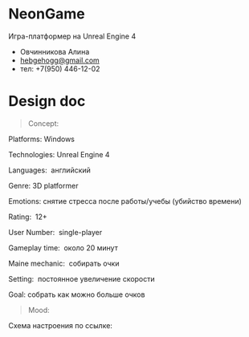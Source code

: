 # NeonGame
Игра-платформер на Unreal Engine 4
- Овчинникова Алина 
- hebgehogg@gmail.com
- тел: +7(950) 446-12-02


# Design doc

> Concept: 

Platforms: Windows

Technologies: Unreal Engine 4

Languages:  английский

Genre: 3D platformer

Emotions: снятие стресса после работы/учебы (убийство времени)

Rating:  12+

User Number:  single-player

Gameplay time:  около 20 минут

Maine mechanic:  собирать очки

Setting:  постоянное увеличение скорости

Goal: собрать как можно больше очков

> Mood: 

Схема настроения по ссылке: 

